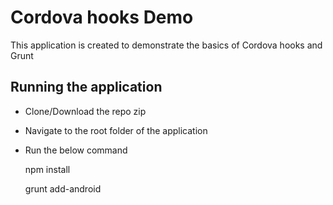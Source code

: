# Cordova hooks Demo
This application is created to demonstrate the basics of Cordova hooks and Grunt

## Running the application
* Clone/Download the repo zip
* Navigate to the root folder of the application
* Run the below command

    npm install
    
    grunt add-android
	
 